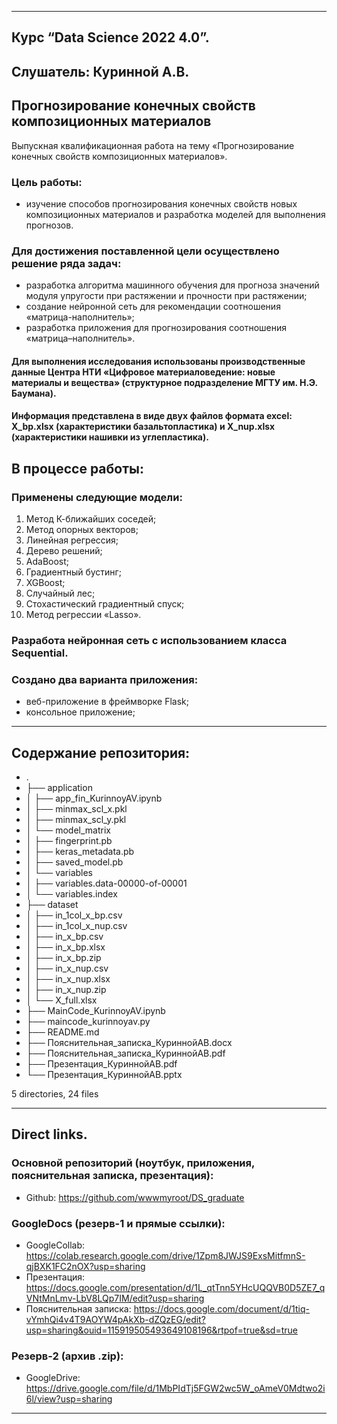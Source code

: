 ------

## Курс “Data Science 2022 4.0”.
**Слушатель: Куринной А.В.**
------

## Прогнозирование конечных свойств композиционных материалов

Выпускная квалификационная работа на тему «Прогнозирование конечных свойств композиционных материалов».

### Цель работы:
- изучение способов прогнозирования конечных свойств новых композиционных материалов и разработка моделей для выполнения прогнозов.

### Для достижения поставленной цели осуществлено решение ряда задач:
   - разработка алгоритма машинного обучения для прогноза значений модуля упругости при растяжении и прочности при растяжении;
   - создание нейронной сеть для рекомендации соотношения «матрица-наполнитель»;
   - разработка приложения для прогнозирования соотношения «матрица–наполнитель».


#### Для выполнения исследования использованы производственные данные Центра НТИ «Цифровое материаловедение: новые материалы и вещества» (структурное подразделение МГТУ им. Н.Э. Баумана). 
#### Информация представлена в виде двух файлов формата excel: X_bp.xlsx (характеристики базальтопластика) и X_nup.xlsx (характеристики нашивки из углепластика). 

## В процессе работы:

### Применены следующие модели:
1.	Метод К-ближайших соседей;
2.	Метод опорных векторов;
3.	Линейная регрессия;
4.	Дерево решений;
5.	AdaBoost;
6.	Градиентный бустинг;
7.	XGBoost;
8.	Случайный лес;
9.	Стохастический градиентный спуск;
10.	Метод регрессии «Lasso».

### Разработа нейронная сеть с использованием класса Sequential.

### Создано два варианта приложения:
- веб-приложение в фреймворке Flask;
- консольное приложение;

------

## Содержание репозитория:

 - .
 - ├── application
 - │   ├── app_fin_KurinnoyAV.ipynb
 - │   ├── minmax_scl_x.pkl
 - │   ├── minmax_scl_y.pkl
 - │   └── model_matrix
 - │       ├── fingerprint.pb
 - │       ├── keras_metadata.pb
 - │       ├── saved_model.pb
 - │       └── variables
 - │           ├── variables.data-00000-of-00001
 - │           └── variables.index
 - ├── dataset
 - │   ├── in_1col_x_bp.csv
 - │   ├── in_1col_x_nup.csv
 - │   ├── in_x_bp.csv
 - │   ├── in_x_bp.xlsx
 - │   ├── in_x_bp.zip
 - │   ├── in_x_nup.csv
 - │   ├── in_x_nup.xlsx
 - │   ├── in_x_nup.zip
 - │   └── X_full.xlsx
 - ├── MainCode_KurinnoyAV.ipynb
 - ├── maincode_kurinnoyav.py
 - ├── README.md
 - ├── Пояснительная_записка_КуриннойАВ.docx
 - ├── Пояснительная_записка_КуриннойАВ.pdf
 - ├── Презентация_КуриннойАВ.pdf
 - └── Презентация_КуриннойАВ.pptx

5 directories, 24 files

------
## Direct links.

### Основной репозиторий (ноутбук, приложения, пояснительная записка, презентация):
- Github: https://github.com/wwwmyroot/DS_graduate

### GoogleDocs (резерв-1 и прямые ссылки):

- GoogleCollab: https://colab.research.google.com/drive/1Zpm8JWJS9ExsMitfmnS-qjBXK1FC2nOX?usp=sharing
- Презентация: https://docs.google.com/presentation/d/1L_qtTnn5YHcUQQVB0D5ZE7_qVNtMnLmv-LbV8LQp7IM/edit?usp=sharing
- Пояснительная записка: https://docs.google.com/document/d/1tiq-vYmhQi4v4T9AOYW4pAkXb-dZQzEG/edit?usp=sharing&ouid=115919505493649108196&rtpof=true&sd=true

### Резерв-2 (архив .zip):
- GoogleDrive: https://drive.google.com/file/d/1MbPIdTj5FGW2wc5W_oAmeV0Mdtwo2i6l/view?usp=sharing 
 
------
